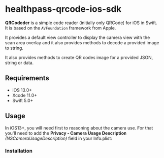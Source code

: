 # healthpass-qrcode-ios-sdk

**QRCodeder** is a simple code reader (initially only QRCode) for iOS in Swift. It is based on the `AVFoundation` framework from Apple.

It provides a default view controller to display the camera view with the scan area overlay and it also provides methods to decode a provided image to string.

It also provides methods to create QR codes image for a provided JSON, string or data.

## Requirements

- iOS 13.0+
- Xcode 11.0+
- Swift 5.0+

## Usage

In iOS13+, you will need first to reasoning about the camera use. For that you'll need to add the **Privacy - Camera Usage Description** *(NSCameraUsageDescription)* field in your Info.plist:

### Installation
